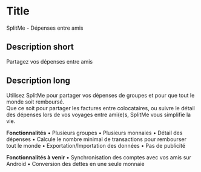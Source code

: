 # Title

SplitMe - Dépenses entre amis

## Description short

Partagez vos dépenses entre amis

## Description long

Utilisez SplitMe pour partager vos dépenses de groupes et pour que tout le monde soit remboursé.<br />Que ce soit pour partager les factures entre colocataires, ou suivre le détail des dépenses lors de vos voyages entre ami(e)s, SplitMe vous simplifie la vie.

<b>Fonctionnalités</b>
&#8226; Plusieurs groupes
&#8226; Plusieurs monnaies
&#8226; Détail des dépenses
&#8226; Calcule le nombre minimal de transactions pour rembourser tout le monde
&#8226; Exportation/Importation des données
&#8226; Pas de publicité

<b>Fonctionnalités à venir</b>
&#8226; Synchronisation des comptes avec vos amis sur Android
&#8226; Conversion des dettes en une seule monnaie
